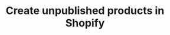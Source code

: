 ---
title: "Create unpublished products in Shopify"
name: "channelmeta_shopify"
key: "hide_product_enabled"
description: "If false a product will be created and not hidden from the online store. If true a product is created but hidden from online store. This is useful when the product needs to be vetted before being published to the online store."
user_friendly_description: "When using Stock2Shop to create Products on your Shopify store, we have the option of setting the product to active or unpublished. You would want to create unpublished products if you require adding additional product information before making the product live."
default: "false"
values: []
tags: [channelmeta,shopify]
type: "meta"
process: "products"
headless: true
---